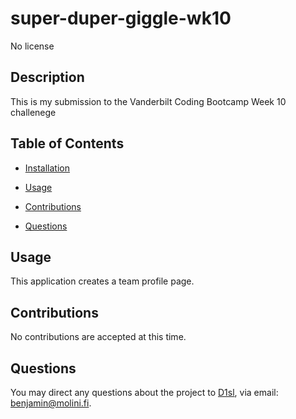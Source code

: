 
# super-duper-giggle-wk10
  
No license

## Description
This is my submission to the Vanderbilt Coding Bootcamp Week 10 challenege

## Table of Contents
* [Installation](#Installation)
* [Usage](#Usage)

* [Contributions](#Contributions)
* [Questions](#Questions)

## Usage
This application creates a team profile page.




## Contributions
No contributions are accepted at this time.

## Questions
You may direct any questions about the project to [D1sl](https://github.com/D1sl), via email: [benjamin@molini.fi](mailto:benjamin@molini.fi).
  